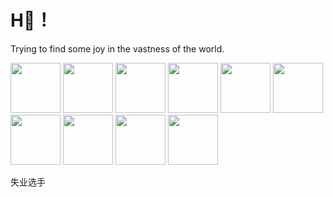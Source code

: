 # H🌹！
Trying to find some joy in the vastness of the world.



<img src="https://media4.giphy.com/media/xT8qBhrlNooHBYR9f2/200.webp?cid=790b76119bpclv6hyr93g3n4fka1gzl9rbgxfr3q9zcgmhnb&ep=v1_gifs_search&rid=200.webp&ct=g" width="80" height="80">    <img src="https://media1.giphy.com/media/iX9tSGRw3sa5Fzt4lv/200.webp?cid=790b7611m34fbs458ep9x8ergsesvu06gmpg3ejiqtrjf8j9&ep=v1_gifs_search&rid=200.webp&ct=g" width="80" height="80">    <img src="https://media0.giphy.com/media/v6MeGgGCQh9Cgjk3Kt/200.webp?cid=790b7611m34fbs458ep9x8ergsesvu06gmpg3ejiqtrjf8j9&ep=v1_gifs_search&rid=200.webp&ct=g" width="80" height="80">    <img src="https://media1.giphy.com/media/v1.Y2lkPTc5MGI3NjExMDZlNTh4cHdsbmRzanI2Ym12OXRjemFjZXIzbzJhMjYwbnI1d3MydCZlcD12MV9naWZzX3NlYXJjaCZjdD1n/9J8K8WEWLXZk7s0OMB/200.webp" width="80" height="80">    <img src="https://media4.giphy.com/media/v1.Y2lkPTc5MGI3NjExdTUxM3hnMTJxMDQzZXE2bjhjY21zODNoODdxOG9ieTN5MmFnNXI5cCZlcD12MV9naWZzX3NlYXJjaCZjdD1n/wEM71wbHnFPTHa7FSt/giphy.webp" width="80" height="80">    <img src="https://media4.giphy.com/media/ES4Vcv8zWfIt2/giphy.webp?cid=790b7611acgnochessh40y2u9s89w4dog75travft163x1jo&ep=v1_gifs_search&rid=giphy.webp&ct=g" width="80" height="80">    <img src="https://media3.giphy.com/media/l3q2ObAk4qx9jmuAM/200.webp?cid=ecf05e47w9j62g5n46i5zagzpns6myp4c6x46d2v5gts6dl6&ep=v1_gifs_search&rid=200.webp&ct=g" width="80" height="80">    <img src="https://media0.giphy.com/media/3ov9k2cfeWpmB9vGXm/giphy.webp?cid=790b7611ejvq84aa85ip1lcd7j7jxr89wfyzmz5zxlswuhkg&ep=v1_gifs_search&rid=giphy.webp&ct=g" width="80" height="80">    <img src="https://media0.giphy.com/media/4CiQLMDpJcorOfLMUm/200.webp?cid=ecf05e47qa00l2wmh9cpu4ymq89yzlsmydqfjy0cn256s3gz&ep=v1_gifs_search&rid=200.webp&ct=g" width="80" height="80">       <img src="https://media3.giphy.com/media/9UhZtQ3hl2TEuCGeC1/giphy.webp?cid=790b7611mzfu9ucnu36ehs0dbb4w7zhnq0whxhuex2a766dy&ep=v1_gifs_search&rid=giphy.webp&ct=g" width="80" height="80"> 

失业选手
